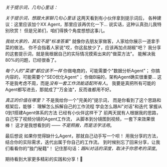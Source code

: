 *关于提示词，几句心里话：*

*关于提示词，想跟大家聊几句心里话*
这两天看到有小伙伴拿到提示词后，
各种建议：这里应该加个XX Agent，那里应该再优化一下...
说实话，这种认真劲儿我特别欣赏！
但是兄弟们，咱们得换个角度想想这事儿。

*我给大家的，其实不是"标准答案"*
就像你去朋友家做客，人家给你展示一道拿手菜的做法。
你不会指着人家说"哎，你这盐放少了，应该再加点胡椒"吧？
我分享的这套提示词，就是我根据自己的实际情况摸索出来的"做菜方法"。
能解决我80%的问题，已经很香了。

*每个人的"菜谱"都应该不一样*
你做电商的，可能需要个"数据分析Agent"；
你搞内容的，可能需要个"SEO优化Agent"；
你做B端的，架构Agent确实很重要...
这不是我考虑不周，而是*没有一套工作流能适配所有人*。
我要是真把所有可能的Agent都写进去，那就成了"万金油"，反而谁都用不好。

*真正的价值在哪里？*
不是我给你一个"完美的"提示词，
而是你看到了这个思路和框架后，能够：
理解怎么拆解自己的工作流程
学会怎么跟AI"对话"和迭代
掌握从0到1搭建Agent体系的方法
已经有小伙伴这样干了
前两天就有人根据我的思路，自己写了视频分镜的Agent工作流，
从脚本到分镜图到视频，一套下来效果很棒！
这才是我想看到的 —— *不是照搬，而是活学活用*。

最后想说
如果你觉得缺什么Agent，那就自己动手写一个呗！
用我分享的方法，结合你的实际需求，迭代出属于你自己的工作流。
到时候别忘了回来分享，让我们看看你的"独门秘籍"！
记住那句话：*跟AI对话的深度，取决于你思考的深度*。

期待看到大家更多精彩的实践和分享！🚀